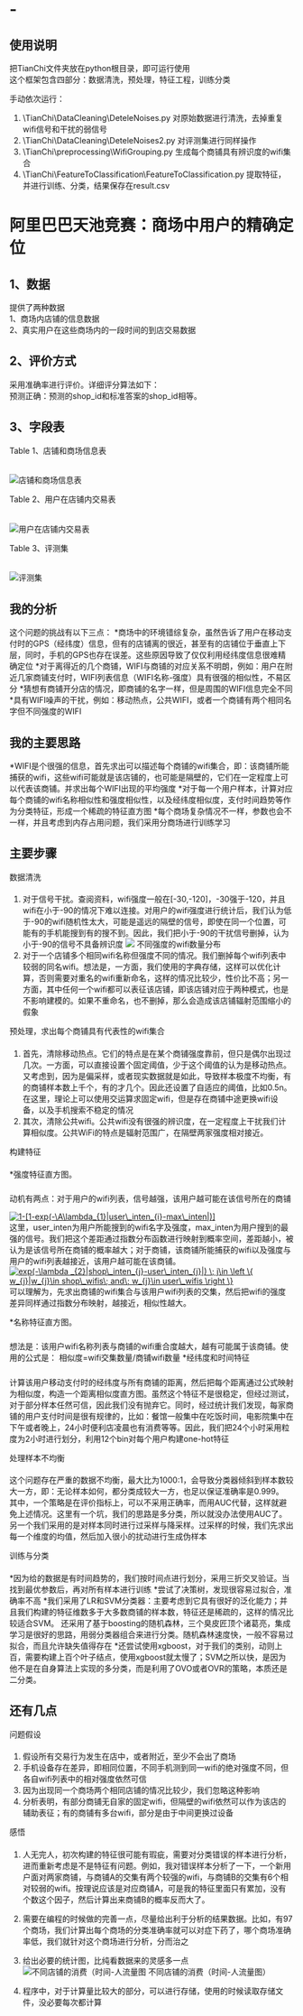 # -
使用说明
-----
把TianChi文件夹放在python根目录，即可运行使用<br>这个框架包含四部分：数据清洗，预处理，特征工程，训练分类

手动依次运行：
1. \TianChi\DataCleaning\DeteleNoises.py
	对原始数据进行清洗，去掉重复wifi信号和干扰的弱信号
2. \TianChi\DataCleaning\DeteleNoises2.py
	对评测集进行同样操作
3. \TianChi\preprocessing\WifiGrouping.py
	生成每个商铺具有辨识度的wifi集合
4. \TianChi\FeatureToClassification\FeatureToClassification.py
	提取特征，并进行训练、分类，结果保存在result.csv



阿里巴巴天池竞赛：商场中用户的精确定位
====  

1、数据
------- 
提供了两种数据<br> 1、商场内店铺的信息数据<br>  2、真实用户在这些商场内的一段时间的到店交易数据 

2、评价方式
------- 
采用准确率进行评价。详细评分算法如下：<br> 
预测正确：预测的shop_id和标准答案的shop_id相等。

3、字段表
------- 
Table 1、店铺和商场信息表
######
![店铺和商场信息表](https://github.com/sun521521/TianChi/blob/master/TianChi/data/table1.png)

Table 2、用户在店铺内交易表
######
![用户在店铺内交易表](https://github.com/sun521521/TianChi/blob/master/TianChi/data/table2.png)

Table 3、评测集
######
![评测集](https://github.com/sun521521/TianChi/blob/master/TianChi/data/table3.png)

我的分析
------- 
这个问题的挑战有以下三点：
*商场中的环境错综复杂，虽然告诉了用户在移动支付时的GPS（经纬度）信息，但有的店铺离的很近，甚至有的店铺位于垂直上下层，同时，手机的GPS也存在误差。这些原因导致了仅仅利用经纬度信息很难精确定位
*对于离得近的几个商铺，WIFI与商铺的对应关系不明朗，例如：用户在附近几家商铺支付时，WIFI列表信息（WIFI名称-强度）具有很强的相似性，不易区分
*猜想有商铺开分店的情况，即商铺的名字一样，但是周围的WIFI信息完全不同
*具有WIFI噪声的干扰，例如：移动热点，公共WIFI，或者一个商铺有两个相同名字但不同强度的WIFI

我的主要思路
------- 
*WIFI是个很强的信息，首先求出可以描述每个商铺的wifi集合，即：该商铺所能捕获的wifi，这些wifi可能就是该店铺的，也可能是隔壁的，它们在一定程度上可以代表该商铺。并求出每个WIFI出现的平均强度
*对于每一个用户样本，计算对应每个商铺的wifi名称相似性和强度相似性，以及经纬度相似度，支付时间趋势等作为分类特征，形成一个稀疏的特征直方图
*每个商场复杂情况不一样，参数也会不一样，并且考虑到内存占用问题，我们采用分商场进行训练学习

主要步骤
------- 
数据清洗
####
1.	对于信号干扰。查阅资料，wifi强度一般在[-30,-120]，-30强于-120，并且wifi在小于-90的情况下难以连接。对用户的wifi强度进行统计后，我们认为低于-90的wifi随机性太大，可能是遥远的隔壁的信号，即使在同一个位置，可能有的手机能搜到有的搜不到。因此，我们把小于-90的干扰信号删掉，认为小于-90的信号不具备辨识度
![](https://github.com/sun521521/TianChi/blob/master/TianChi/data/wifi_distribution.png)
          不同强度的wifi数量分布
2.	对于一个店铺多个相同wifi名称但强度不同的情况。我们删掉每个wifi列表中较弱的同名wifi。想法是，一方面，我们使用的字典存储，这样可以优化计算，否则需要对重名的wifi重新命名，这样的情况比较少，性价比不高；另一方面，其中任何一个wifi都可以表征该店铺，即该店铺对应于两种模式，也是不影响建模的。如果不重命名，也不删掉，那么会造成该店铺辐射范围缩小的假象

预处理，求出每个商铺具有代表性的wifi集合
####
1.	首先，清除移动热点。它们的特点是在某个商铺强度靠前，但只是偶尔出现过几次。一方面，可以直接设置个固定阈值，少于这个阈值的认为是移动热点。又考虑到，因为是偏采样，或者现实数据就是如此，导致样本极度不均衡，有的商铺样本数上千个，有的才几个。因此还设置了自适应的阈值，比如0.5n。在这里，理论上可以使用交运算求固定wifi，但是存在商铺中途更换wifi设备，以及手机搜索不稳定的情况
2.	其次，清除公共wifi。公共wifi没有很强的辨识度，在一定程度上干扰我们计算相似度。公共WiFi的特点是辐射范围广，在隔壁两家强度相对接近。

构建特征
####
*强度特征直方图。
#####
动机有两点：对于用户的wifi列表，信号越强，该用户越可能在该信号所在的商铺

<a href="https://www.codecogs.com/eqnedit.php?latex=1-[1-exp(-\A\lambda_{1}|user\_inten_{i}-max\_inten|)]" target="_blank"><img src="https://latex.codecogs.com/gif.latex?1-[1-exp(-\A\lambda_{1}|user\_inten_{i}-max\_inten|)]" title="1-[1-exp(-\A\lambda_{1}|user\_inten_{i}-max\_inten|)]" /></a><br>
这里，user_inten为用户所能搜到的wifi名字及强度，max_inten为用户搜到的最强的信号。我们把这个差距通过指数分布函数进行映射到概率空间，差距越小，被认为是该信号所在商铺的概率越大；对于商铺，该商铺所能捕获的wifi以及强度与用户的wifi列表越接近，该用户越可能在该商铺。<br>
<a href="https://www.codecogs.com/eqnedit.php?latex=exp(-\lambda&space;_{2}|shop\_inten_{j}-user\_inten_{j}|)&space;\;&space;j\in&space;\left&space;\{&space;w_{j}|w_{j}\in&space;shop\_wifis\;&space;and\;&space;w_{j}\in&space;user\_wifis&space;\right&space;\}" target="_blank"><img src="https://latex.codecogs.com/gif.latex?exp(-\lambda&space;_{2}|shop\_inten_{j}-user\_inten_{j}|)&space;\;&space;j\in&space;\left&space;\{&space;w_{j}|w_{j}\in&space;shop\_wifis\;&space;and\;&space;w_{j}\in&space;user\_wifis&space;\right&space;\}" title="exp(-\lambda _{2}|shop\_inten_{j}-user\_inten_{j}|) \; j\in \left \{ w_{j}|w_{j}\in shop\_wifis\; and\; w_{j}\in user\_wifis \right \}" /></a><br>
可以理解为，先求出商铺的wifi集合与该用户wifi列表的交集，然后把wifi的强度差异同样通过指数分布映射，越接近，相似性越大。

*名称特征直方图。
#####
想法是：该用户wifi名称列表与商铺的wifi重合度越大，越有可能属于该商铺。使用的公式是：
相似度=wifi交集数量/商铺wifi数量
*经纬度和时间特征
#####
计算该用户移动支付时的经纬度与所有商铺的距离，然后把每个距离通过公式映射为相似度，构造一个距离相似度直方图。虽然这个特征不是很稳定，但经过测试，对于部分样本任然可信，因此我们没有抛弃它。同时，经过统计我们发现，每家商铺的用户支付时间是很有规律的，比如：餐馆一般集中在吃饭时间，电影院集中在下午或者晚上，24小时便利店凌晨也有消费等等。因此，我们把24个小时采用粒度为2小时进行划分，利用12个bin对每个用户构建one-hot特征

处理样本不均衡
####
这个问题存在严重的数据不均衡，最大比为1000:1，会导致分类器倾斜到样本数较大一方，即：无论样本如何，都分类成较大一方，也足以保证准确率是0.999。
其中，一个策略是在评价指标上，可以不采用正确率，而用AUC代替，这样就避免上述情况。这里有一个坑，我们的思路是多分类，所以就没办法使用AUC了。另一个我们采用的是对样本同时进行过采样与降采样。过采样的时候，我们先求出每一个维度的均值，然后加入很小的扰动进行生成伪样本

训练与分类
####
*因为给的数据是有时间趋势的，我们按时间点进行划分，采用三折交叉验证。当找到最优参数后，再对所有样本进行训练
*尝试了决策树，发现很容易过拟合，准确率不高
*我们采用了LR和SVM分类器：主要考虑到它具有很好的泛化能力；并且我们构建的特征维数多于大多数商铺的样本数，特征还是稀疏的，这样的情况比较适合SVM。
还采用了基于boosting的随机森林，三个臭皮匠顶个诸葛亮，集成学习是很好的思路，用弱分类器组合来进行分类。随机森林速度快，一般不容易过拟合，而且允许缺失值得存在
*还尝试使用xgboost，对于我们的类别，动则上百，需要构建上百个叶子结点，使用xgboost就太慢了；SVM之所以快，是因为他不是在自身算法上实现的多分类，而是利用了OVO或者OVR的策略，本质还是二分类。


还有几点
-----
问题假设
####
1.	假设所有交易行为发生在店中，或者附近，至少不会出了商场
2.	手机设备存在差异，即相同位置，不同手机测到同一wifi的绝对强度不同，但各自wifi列表中的相对强度依然可信
3.	因为出现同一个商场两个相同店铺的情况比较少，我们忽略这种影响
4.	分析表明，有部分商铺无自家的固定wifi，但隔壁的wifi依然可以作为该店的辅助表征；有的商铺有多台wifi，部分是由于中间更换过设备

感悟
####
1.	人无完人，初次构建的特征很可能有瑕疵，需要对分类错误的样本进行分析，进而重新考虑是不是特征有问题。例如，我对错误样本分析了一下，一个新用户面对两家商铺，与商铺A的交集有两个较强的wifi，与商铺B的交集有6个相对较弱的wifi。按理说应该是对应商铺A，可是我的特征里面只有累加，没有个数这个因子，然后计算出来商铺B的概率反而大了。
2.	需要在编程的时候做的完善一点，尽量给出利于分析的结果数据。比如，有97个商场，我们计算出每个商场的分类准确率就可以对症下药了，哪个商场准确率低，我们就针对这个商场进行分析，分而治之
3.	给出必要的统计图，比纯看数据来的灵感多一点
 ![不同店铺的消费（时间-人流量图](https://github.com/sun521521/TianChi/blob/master/TianChi/data/table4.png)
 不同店铺的消费（时间-人流量图）
 
4.	程序中，对于计算量比较大的部分，可以进行存储，使用的时候读取存储文件，没必要每次都计算

